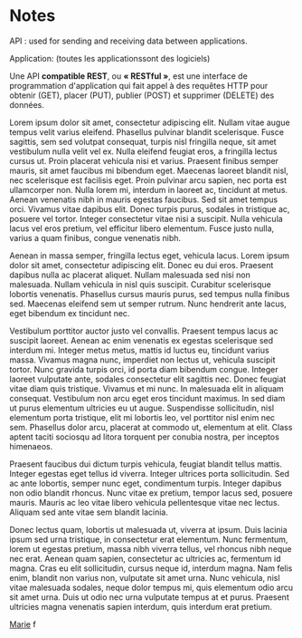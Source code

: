 # Notes #

API : used for <a name="Marie"></a>sending</a> and receiving data between applications.

Application: (toutes les applicationssont des logiciels)

Une API **compatible REST**, ou **« RESTful »**, est une interface de programmation d'application qui fait appel à des requêtes HTTP pour obtenir (GET), placer (PUT), publier (POST) et supprimer (DELETE) des données.

Lorem ipsum dolor sit amet, consectetur adipiscing elit. Nullam vitae augue tempus velit varius eleifend. Phasellus pulvinar blandit scelerisque. Fusce sagittis, sem sed volutpat consequat, turpis nisl fringilla neque, sit amet vestibulum nulla velit vel ex. Nulla eleifend feugiat eros, a fringilla lectus cursus ut. Proin placerat vehicula nisi et varius. Praesent finibus semper mauris, sit amet faucibus mi bibendum eget. Maecenas laoreet blandit nisl, nec scelerisque est facilisis eget. Proin pulvinar arcu sapien, nec porta est ullamcorper non. Nulla lorem mi, interdum in laoreet ac, tincidunt at metus. Aenean venenatis nibh in mauris egestas faucibus. Sed sit amet tempus orci. Vivamus vitae dapibus elit. Donec turpis purus, sodales in tristique ac, posuere vel tortor. Integer consectetur vitae nisi a suscipit. Nulla vehicula lacus vel eros pretium, vel efficitur libero elementum. Fusce justo nulla, varius a quam finibus, congue venenatis nibh.

Aenean in massa semper, fringilla lectus eget, vehicula lacus. Lorem ipsum dolor sit amet, consectetur adipiscing elit. Donec eu dui eros. Praesent dapibus nulla ac placerat aliquet. Nullam malesuada sed nisi non malesuada. Nullam vehicula in nisl quis suscipit. Curabitur scelerisque lobortis venenatis. Phasellus cursus mauris purus, sed tempus nulla finibus sed. Maecenas eleifend sem ut semper rutrum. Nunc hendrerit ante lacus, eget bibendum ex tincidunt nec.

Vestibulum porttitor auctor justo vel convallis. Praesent tempus lacus ac suscipit laoreet. Aenean ac enim venenatis ex egestas scelerisque sed interdum mi. Integer metus metus, mattis id luctus eu, tincidunt varius massa. Vivamus magna nunc, imperdiet non lectus ut, vehicula suscipit tortor. Nunc gravida turpis orci, id porta diam bibendum congue. Integer laoreet vulputate ante, sodales consectetur elit sagittis nec. Donec feugiat vitae diam quis tristique. Vivamus et mi nunc. In malesuada elit in aliquam consequat. Vestibulum non arcu eget eros tincidunt maximus. In sed diam ut purus elementum ultricies eu ut augue. Suspendisse sollicitudin, nisl elementum porta tristique, elit mi lobortis leo, vel porttitor nisl enim nec sem. Phasellus dolor arcu, placerat at commodo ut, elementum at elit. Class aptent taciti sociosqu ad litora torquent per conubia nostra, per inceptos himenaeos.

Praesent faucibus dui dictum turpis vehicula, feugiat blandit tellus mattis. Integer egestas eget tellus id viverra. Integer ultrices porta sollicitudin. Sed ac ante lobortis, semper nunc eget, condimentum turpis. Integer dapibus non odio blandit rhoncus. Nunc vitae ex pretium, tempor lacus sed, posuere mauris. Mauris ac leo vitae libero vehicula pellentesque vitae nec lectus. Aliquam sed ante vitae sem blandit lacinia.

Donec lectus quam, lobortis ut malesuada ut, viverra at ipsum. Duis lacinia ipsum sed urna tristique, in consectetur erat elementum. Nunc fermentum, lorem ut egestas pretium, massa nibh viverra tellus, vel rhoncus nibh neque nec erat. Aenean quam sapien, consectetur ac ultricies ac, fermentum id magna. Cras eu elit sollicitudin, cursus neque id, interdum magna. Nam felis enim, blandit non varius non, vulputate sit amet urna. Nunc vehicula, nisl vitae malesuada sodales, neque dolor tempus mi, quis elementum odio arcu sit amet urna. Duis ut odio nec urna vulputate tempus at et purus. Praesent ultricies magna venenatis sapien interdum, quis interdum erat pretium.

[Marie](#Marie)
f